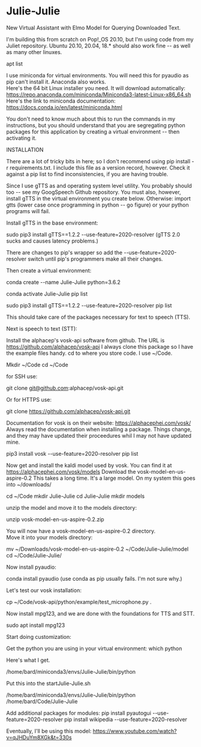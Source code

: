 # Julie-Julie
New Virtual Assistant with Elmo Model for Querying Downloaded Text.

I'm building this from scratch on Pop!_OS 20.10, but I'm using code from my Juliet repository.  Ubuntu 20.10, 20.04, 18.* should also work fine -- as well as many other linuxes.

apt list

I use miniconda for virtual environments.  You will need this for pyaudio as pip can't install it.  Anaconda also works.  
Here's the 64 bit Linux installer you need.  It will download automatically: 
https://repo.anaconda.com/miniconda/Miniconda3-latest-Linux-x86_64.sh
Here's the link to miniconda documentation:
https://docs.conda.io/en/latest/miniconda.html

You don't need to know much about this to run the commands in my instructions, but you should understand that you are segregating python packages for this application by creating a virtual environment -- then activating it.  

INSTALLATION

There are a lot of tricky bits in here; so I don't recommend using pip install -r requirements.txt.  I include this file as a version record, however.  Check it against a pip list to find inconsistencies, if you are having trouble.  

Since I use gTTS as and operating system level utility.  You probably should too -- see my GoogSpeech Github repository. You must also, however, install gTTS in the virtual environment you create below.  Otherwise: import gtts (lower case once programming in python -- go figure) or your python programs will fail.  

Install gTTS in the base environment:

sudo pip3 install gTTS==1.2.2 --use-feature=2020-resolver  (gTTS 2.0 sucks and causes latency problems.)

There are changes to pip's wrapper so add the --use-feature=2020-resolver switch until pip's programmers make all their changes.

Then create a virtual environment:  

conda create --name Julie-Julie python=3.6.2


conda activate Julie-Julie
pip list


sudo pip3 install gTTS==1.2.2 --use-feature=2020-resolver
pip list

This should take care of the packages necessary for text to speech (TTS).

Next is speech to text (STT):

Install the alphacep's vosk-api software from github.
The URL is https://github.com/alphacep/vosk-api
I always clone this package so I have the example files handy.  cd to where you store code.  I use ~/Code.  

Mkdir ~/Code 
cd ~/Code

for SSH use:

git clone git@github.com:alphacep/vosk-api.git  

Or for HTTPS use:

git clone https://github.com/alphacep/vosk-api.git

Documentation for vosk is on their website:  https://alphacephei.com/vosk/
Always read the documentation when installing a package.  Things change, and they may have updated their proceedures whil I may not have updated mine.

pip3 install vosk --use-feature=2020-resolver
pip list

Now get and install the kaldi model used by vosk.  You can find it at 
https://alphacephei.com/vosk/models
Download the vosk-model-en-us-aspire-0.2
This takes a long time.  It's a large model. On my system this goes into ~/downloads/

cd ~/Code
mkdir Julie-Julie
cd Julie-Julie
mkdir models

unzip the model and move it to the models directory:

unzip vosk-model-en-us-aspire-0.2.zip

You will now have a vosk-model-en-us-aspire-0.2 directory.  
Move it into your models directory:

mv ~/Downloads/vosk-model-en-us-aspire-0.2 ~/Code/Julie-Julie/model
cd ~/Code/Julie-Julie/

Now install pyaudio:

conda install pyaudio    (use conda as pip usually fails. I'm not sure why.)

Let's test our vosk installation:

cp ~/Code/vosk-api/python/example/test_microphone.py .

Now install mpg123, and we are done with the foundations for TTS and STT.

sudo apt install mpg123

Start doing customization:

Get the python you are using in your virtual environment:
which python

Here's what I get.  

/home/bard/miniconda3/envs/Julie-Julie/bin/python

Put this into the startJulie-Julie.sh

/home/bard/miniconda3/envs/Julie-Julie/bin/python /home/bard/Code/Julie-Julie

Add additional packages for modules:
pip install pyautogui --use-feature=2020-resolver
pip install wikipedia --use-feature=2020-resolver




Eventually, I'll be using this model:  https://www.youtube.com/watch?v=qJHDuYm8XGk&t=330s
